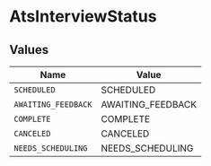 # AtsInterviewStatus


## Values

| Name                | Value               |
| ------------------- | ------------------- |
| `SCHEDULED`         | SCHEDULED           |
| `AWAITING_FEEDBACK` | AWAITING_FEEDBACK   |
| `COMPLETE`          | COMPLETE            |
| `CANCELED`          | CANCELED            |
| `NEEDS_SCHEDULING`  | NEEDS_SCHEDULING    |